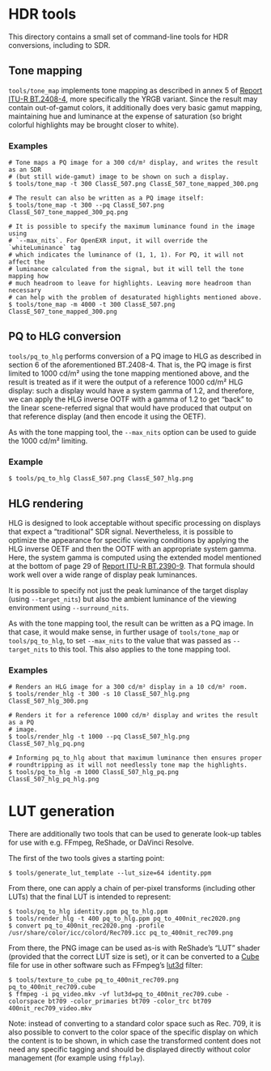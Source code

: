 # HDR tools

This directory contains a small set of command-line tools for HDR conversions,
including to SDR.

## Tone mapping

`tools/tone_map` implements tone mapping as described in annex 5 of
[Report ITU-R BT.2408-4](https://www.itu.int/pub/R-REP-BT.2408-4-2021), more
specifically the YRGB variant. Since the result may contain out-of-gamut colors,
it additionally does very basic gamut mapping, maintaining hue and luminance at
the expense of saturation (so bright colorful highlights may be brought closer
to white).

### Examples

```shell
# Tone maps a PQ image for a 300 cd/m² display, and writes the result as an SDR
# (but still wide-gamut) image to be shown on such a display.
$ tools/tone_map -t 300 ClassE_507.png ClassE_507_tone_mapped_300.png

# The result can also be written as a PQ image itself:
$ tools/tone_map -t 300 --pq ClassE_507.png ClassE_507_tone_mapped_300_pq.png

# It is possible to specify the maximum luminance found in the image using
# `--max_nits`. For OpenEXR input, it will override the `whiteLuminance` tag
# which indicates the luminance of (1, 1, 1). For PQ, it will not affect the
# luminance calculated from the signal, but it will tell the tone mapping how
# much headroom to leave for highlights. Leaving more headroom than necessary
# can help with the problem of desaturated highlights mentioned above.
$ tools/tone_map -m 4000 -t 300 ClassE_507.png ClassE_507_tone_mapped_300.png
```

## PQ to HLG conversion

`tools/pq_to_hlg` performs conversion of a PQ image to HLG as described in
section 6 of the aforementioned BT.2408-4. That is, the PQ image is first
limited to 1000 cd/m² using the tone mapping mentioned above, and the result is
treated as if it were the output of a reference 1000 cd/m² HLG display: such a
display  would have a system gamma of 1.2, and therefore, we can apply the
HLG inverse OOTF with a gamma of 1.2 to get “back” to the linear scene-referred
signal that would have produced that output on that reference display (and then
encode it using the OETF).

As with the tone mapping tool, the `--max_nits` option can be used to guide the
1000 cd/m² limiting.

### Example

```shell
$ tools/pq_to_hlg ClassE_507.png ClassE_507_hlg.png
```

## HLG rendering

HLG is designed to look acceptable without specific processing on displays that
expect a “traditional” SDR signal. Nevertheless, it is possible to optimize the
appearance for specific viewing conditions by applying the HLG inverse OETF and
then the OOTF with an appropriate system gamma. Here, the system gamma is
computed using  the extended model mentioned at the bottom of page 29 of
[Report ITU-R BT.2390-9](https://www.itu.int/pub/R-REP-BT.2390-9-2021). That
formula should work well over a wide range of display peak luminances.

It is possible to specify not just the peak luminance of the target display
(using `--target_nits`) but also the ambient luminance of the viewing
environment using `--surround_nits`.

As with the tone mapping tool, the result can be written as a PQ image. In that
case, it would make sense, in further usage of `tools/tone_map` or
`tools/pq_to_hlg`, to set `--max_nits` to the value that was passed as
`--target_nits` to this tool. This also applies to the tone mapping tool.

### Examples

```shell
# Renders an HLG image for a 300 cd/m² display in a 10 cd/m² room.
$ tools/render_hlg -t 300 -s 10 ClassE_507_hlg.png ClassE_507_hlg_300.png

# Renders it for a reference 1000 cd/m² display and writes the result as a PQ
# image.
$ tools/render_hlg -t 1000 --pq ClassE_507_hlg.png ClassE_507_hlg_pq.png

# Informing pq_to_hlg about that maximum luminance then ensures proper
# roundtripping as it will not needlessly tone map the highlights.
$ tools/pq_to_hlg -m 1000 ClassE_507_hlg_pq.png ClassE_507_hlg_pq_hlg.png
```

# LUT generation

There are additionally two tools that can be used to generate look-up tables
for use with e.g. FFmpeg, ReShade, or DaVinci Resolve.

The first of the two tools gives a starting point:

```shell
$ tools/generate_lut_template --lut_size=64 identity.ppm
```

From there, one can apply a chain of per-pixel transforms (including other
LUTs) that the final LUT is intended to represent:

```shell
$ tools/pq_to_hlg identity.ppm pq_to_hlg.ppm
$ tools/render_hlg -t 400 pq_to_hlg.ppm pq_to_400nit_rec2020.png
$ convert pq_to_400nit_rec2020.png -profile /usr/share/color/icc/colord/Rec709.icc pq_to_400nit_rec709.png
```

From there, the PNG image can be used as-is with ReShade’s “LUT” shader
(provided that the correct LUT size is set), or it can be converted to a
[Cube](https://wwwimages2.adobe.com/content/dam/acom/en/products/speedgrade/cc/pdfs/cube-lut-specification-1.0.pdf)
file for use in other software such as FFmpeg’s [lut3d](https://ffmpeg.org/ffmpeg-filters.html#lut3d-1)
filter:

```shell
$ tools/texture_to_cube pq_to_400nit_rec709.png pq_to_400nit_rec709.cube
$ ffmpeg -i pq_video.mkv -vf lut3d=pq_to_400nit_rec709.cube -colorspace bt709 -color_primaries bt709 -color_trc bt709 400nit_rec709_video.mkv
```

Note: instead of converting to a standard color space such as Rec. 709, it is
also possible to convert to the color space of the specific display on which
the content is to be shown, in which case the transformed content does not need
any specific tagging and should be displayed directly without color management
(for example using `ffplay`).
